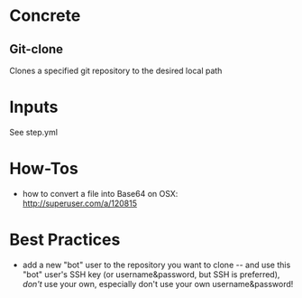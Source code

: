 # Concrete

## Git-clone

Clones a specified git repository to the desired local path

# Inputs
See step.yml


# How-Tos
- how to convert a file into Base64 on OSX: http://superuser.com/a/120815


# Best Practices
- add a new "bot" user to the repository you want to clone
-- and use this "bot" user's SSH key (or username&password, but SSH is preferred), _don't_ use your own, especially don't use your own username&password!